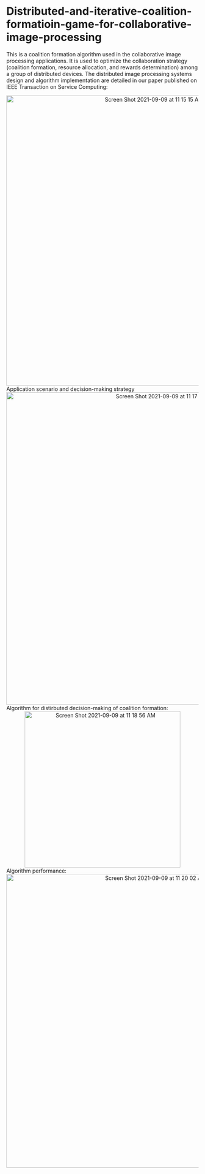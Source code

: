 # Distributed-and-iterative-coalition-formatioin-game-for-collaborative-image-processing

This is a coalition formation algorithm used in the collaborative image processing applications. It is used to optimize the collaboration strategy (coalition formation, resource allocation, and rewards determination) among a group of distributed devices. The distributed image processing systems design and algorithm implementation are detailed in our paper published on IEEE Transaction on Service Computing:

<div align=center><img width="758" alt="Screen Shot 2021-09-09 at 11 15 15 AM" src="https://user-images.githubusercontent.com/37515653/132713515-fd2d43ce-6b7e-4975-b9a2-4439fbe78c59.png">

  
<div align=left> Application scenario and decision-making strategy
  
<div align=center><img width="816" alt="Screen Shot 2021-09-09 at 11 17 19 AM" src="https://user-images.githubusercontent.com/37515653/132713836-d205b035-5e6b-4667-af3d-a6bf368e3f3b.png">


<div align=left>Algorithm for distirbuted decision-making of coalition formation:
 
<div align=center><img width="408" alt="Screen Shot 2021-09-09 at 11 18 56 AM" src="https://user-images.githubusercontent.com/37515653/132714111-6ede3815-02a7-4f53-ac23-ec7677d79b60.png">


 <div align=left>Algorithm performance:
 
<div align=center><img width="767" alt="Screen Shot 2021-09-09 at 11 20 02 AM" src="https://user-images.githubusercontent.com/37515653/132714315-1e73bfce-18e5-440f-b20c-6957d39e4c5b.png">
